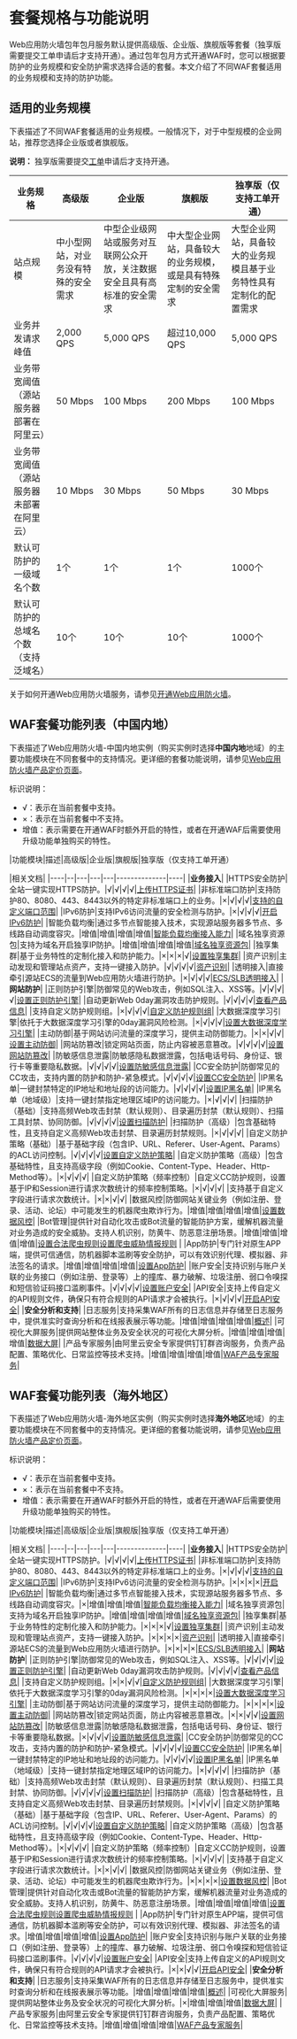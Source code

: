 # 套餐规格与功能说明

Web应用防火墙包年包月服务默认提供高级版、企业版、旗舰版等套餐（独享版需要提交工单申请后才支持开通）。通过包年包月方式开通WAF时，您可以根据要防护的业务规模和安全防护需求选择合适的套餐。本文介绍了不同WAF套餐适用的业务规模和支持的防护功能。

## 适用的业务规模

下表描述了不同WAF套餐适用的业务规模。一般情况下，对于中型规模的企业网站，推荐您选择企业版或者旗舰版。

**说明：** 独享版需要提交[工单](https://selfservice.console.aliyun.com/ticket/category/waf/today)申请后才支持开通。

|业务规格|高级版|企业版|旗舰版|独享版（仅支持工单开通）|
|----|---|---|---|------------|
|站点规模|中小型网站，对业务没有特殊的安全需求|中型企业级网站或服务对互联网公众开放，关注数据安全且具有高标准的安全需求|中大型企业网站，具备较大的业务规模，或是具有特殊定制的安全需求|大型企业网站，具备较大的业务规模且基于业务特性具有定制化的配置需求|
|业务并发请求峰值|2,000 QPS|5,000 QPS|超过10,000 QPS|5,000 QPS|
|业务带宽阈值（源站服务器部署在阿里云）|50 Mbps|100 Mbps|200 Mbps|100 Mbps|
|业务带宽阈值（源站服务器未部署在阿里云）|10 Mbps|30 Mbps|50 Mbps|30 Mbps|
|默认可防护的一级域名个数|1个|1个|1个|1000个|
|默认可防护的总域名个数（支持泛域名）|10个|10个|10个|1000个|

关于如何开通Web应用防火墙服务，请参见[开通Web应用防火墙](/cn.zh-CN/产品定价/开通WAF/开通Web应用防火墙.md)。

## WAF套餐功能列表（中国内地）

下表描述了Web应用防火墙-中国内地实例（购买实例时选择**中国内地**地域）的主要功能模块在不同套餐中的支持情况。更详细的套餐功能说明，请参见[Web应用防火墙产品定价页面](https://www.aliyun.com/price/product#/waf/detail)。

标识说明：

-   √：表示在当前套餐中支持。
-   ×：表示在当前套餐中不支持。
-   增值：表示需要在开通WAF时额外开启的特性，或者在开通WAF后需要使用升级功能单独购买的特性。

|功能模块|描述|高级版|企业版|旗舰版|独享版（仅支持工单开通）

|相关文档|
|----|--|---|---|---|--------------|----|
|**业务接入**|
|HTTPS安全防护|全站一键实现HTTPS防护。|√|√|√|√|[上传HTTPS证书](/cn.zh-CN/接入WAF/CNAME接入/添加域名.md)|
|非标准端口防护|支持防护80、8080、443、8443以外的特定非标准端口上的业务。|×|√|√|√|[支持的自定义端口范围](/cn.zh-CN/接入WAF/支持的自定义端口范围.md)|
|IPv6防护|支持IPv6访问流量的安全检测与防护。|×|√|√|√|[开启IPv6防护](/cn.zh-CN/网站防护配置/开启IPv6防护.md)|
|智能负载均衡|通过多节点智能接入技术，实现源站服务器多节点、多线路自动调度容灾。|增值|增值|增值|增值|[智能负载均衡接入能力](/cn.zh-CN/产品定价/开通WAF/智能负载均衡接入能力.md)|
|域名独享资源包|支持为域名开启独享IP防护。|增值|增值|增值|增值|[域名独享资源包](/cn.zh-CN/产品定价/开通WAF/域名独享资源包.md)|
|独享集群|基于业务特性的定制化接入和防护能力。|×|×|×|√|[设置独享集群](/cn.zh-CN/系统管理/设置独享集群.md)|
|资产识别|主动发现和管理站点资产，支持一键接入防护。|√|√|√|√|[资产识别](/cn.zh-CN/.md)|
|透明接入|直接牵引源站ECS的流量到Web应用防火墙进行防护。|×|√|√|√|[ECS/SLB透明接入](/cn.zh-CN/接入WAF/云原生接入/ECS/SLB透明接入.md)|
|**网站防护**|
|正则防护引擎|防御常见的Web攻击，例如SQL注入、XSS等。|√|√|√|√|[设置正则防护引擎](/cn.zh-CN/网站防护配置/Web安全/设置正则防护引擎.md)|
|自动更新Web 0day漏洞攻击防护规则。|√|√|√|√|[查看产品信息](/cn.zh-CN/系统管理/查看产品信息.md)|
|支持自定义防护规则组。|×|√|√|√|[自定义防护规则组](/cn.zh-CN/网站防护配置/自定义防护规则组.md)|
|大数据深度学习引擎|依托于大数据深度学习引擎的0day漏洞风险检测。|×|√|√|√|[设置大数据深度学习引擎](/cn.zh-CN/网站防护配置/Web安全/设置大数据深度学习引擎.md)|
|主动防御|基于网站访问流量的深度学习，提供主动防御能力。|×|×|√|√|[设置主动防御](/cn.zh-CN/网站防护配置/Web安全/设置主动防御.md)|
|网站防篡改|锁定网站页面，防止内容被恶意篡改。|√|√|√|√|[设置网站防篡改](/cn.zh-CN/网站防护配置/Web安全/设置网站防篡改.md)|
|防敏感信息泄露|防敏感隐私数据泄露，包括电话号码、身份证、银行卡等重要隐私数据。|√|√|√|√|[设置防敏感信息泄露](/cn.zh-CN/网站防护配置/Web安全/设置防敏感信息泄露.md)|
|CC安全防护|防御常见的CC攻击，支持内置的防护和防护-紧急模式。|√|√|√|√|[设置CC安全防护](/cn.zh-CN/网站防护配置/访问控制/限流/设置CC安全防护.md)|
|IP黑名单|一键封禁特定的IP地址和地址段的访问能力。|√|√|√|√|[设置IP黑名单](/cn.zh-CN/网站防护配置/访问控制/限流/设置IP黑名单.md)|
|IP黑名单（地域级）|支持一键封禁指定地理区域IP的访问能力。|×|√|√|√|
|扫描防护（基础）|支持高频Web攻击封禁（默认规则）、目录遍历封禁（默认规则）、扫描工具封禁、协同防御。|√|√|√|√|[设置扫描防护](/cn.zh-CN/网站防护配置/访问控制/限流/设置扫描防护.md)|
|扫描防护（高级）|包含基础特性，且支持自定义高频Web攻击封禁、目录遍历封禁规则。|×|√|√|√|
|自定义防护策略（基础）|基于基础字段（包含IP、URL、Referer、User-Agent、Params）的ACL访问控制。|√|√|√|√|[设置自定义防护策略](/cn.zh-CN/网站防护配置/访问控制/限流/设置自定义防护策略.md)|
|自定义防护策略（高级）|包含基础特性，且支持高级字段（例如Cookie、Content-Type、Header、Http-Method等）。|×|√|√|√|
|自定义防护策略（频率控制）|自定义CC防护规则，设置基于IP和Session进行请求次数统计的频率控制策略。|×|√|√|√|
|支持基于自定义字段进行请求次数统计。|×|×|√|√|
|数据风控|防御网站关键业务（例如注册、登录、活动、论坛）中可能发生的机器爬虫欺诈行为。|增值|增值|增值|增值|[设置数据风控](/cn.zh-CN/网站防护配置/Bot管理/设置数据风控.md)|
|Bot管理|提供针对自动化攻击或Bot流量的智能防护方案，缓解机器流量对业务造成的安全威胁。支持人机识别，防黄牛、防恶意注册场景。|增值|增值|增值|增值|[设置合法爬虫规则](/cn.zh-CN/网站防护配置/Bot管理/设置合法爬虫规则.md)[设置爬虫威胁情报规则](t1880502.md#) |
|App防护|专门针对原生APP端，提供可信通信，防机器脚本滥刷等安全防护，可以有效识别代理、模拟器、非法签名的请求。|增值|增值|增值|增值|[设置App防护](/cn.zh-CN/网站防护配置/Bot管理/App防护/设置App防护.md)|
|账户安全|支持识别与账户关联的业务接口（例如注册、登录等）上的撞库、暴力破解、垃圾注册、弱口令嗅探和短信验证码接口滥刷事件。|√|√|√|√|[设置账户安全](/cn.zh-CN/防护实验室/设置账户安全.md)|
|API安全|支持上传自定义的API规则文件，确保只有符合规则的API请求才会被执行。|×|√|√|√|[开启API安全](/cn.zh-CN/防护实验室/开启API安全.md)|
|**安全分析和支持**|
|日志服务|支持采集WAF所有的日志信息并存储至日志服务中，提供准实时查询分析和在线报表展示等功能。|增值|增值|增值|增值|[概述](/cn.zh-CN/日志管理/日志服务/概述.md)|
|可视化大屏服务|提供网站整体业务及安全状况的可视化大屏分析。|增值|增值|增值|增值|[数据大屏](/cn.zh-CN/.md)|
|产品专家服务|由阿里云安全专家提供钉钉群咨询服务，负责产品配置、策略优化、日常监控等技术支持。|增值|增值|增值|增值|[WAF产品专家服务](/cn.zh-CN/安全服务/WAF产品专家服务.md)|

## WAF套餐功能列表（海外地区）

下表描述了Web应用防火墙-海外地区实例（购买实例时选择**海外地区**地域）的主要功能模块在不同套餐中的支持情况。更详细的套餐功能说明，请参见[Web应用防火墙产品定价页面](https://www.aliyun.com/price/product#/waf/detail)。

标识说明：

-   √：表示在当前套餐中支持。
-   ×：表示在当前套餐中不支持。
-   增值：表示需要在开通WAF时额外开启的特性，或者在开通WAF后需要使用升级功能单独购买的特性。

|功能模块|描述|高级版|企业版|旗舰版|独享版（仅支持工单开通）

|相关文档|
|----|--|---|---|---|--------------|----|
|**业务接入**|
|HTTPS安全防护|全站一键实现HTTPS防护。|√|√|√|√|[上传HTTPS证书](/cn.zh-CN/接入WAF/CNAME接入/添加域名.md)|
|非标准端口防护|支持防护80、8080、443、8443以外的特定非标准端口上的业务。|×|√|√|√|[支持的自定义端口范围](/cn.zh-CN/接入WAF/支持的自定义端口范围.md)|
|IPv6防护|支持IPv6访问流量的安全检测与防护。|×|×|×|×|[开启IPv6防护](/cn.zh-CN/网站防护配置/开启IPv6防护.md)|
|智能负载均衡|通过多节点智能接入技术，实现源站服务器多节点、多线路自动调度容灾。|×|增值|增值|增值|[智能负载均衡接入能力](/cn.zh-CN/产品定价/开通WAF/智能负载均衡接入能力.md)|
|域名独享资源包|支持为域名开启独享IP防护。|增值|增值|增值|增值|[域名独享资源包](/cn.zh-CN/产品定价/开通WAF/域名独享资源包.md)|
|独享集群|基于业务特性的定制化接入和防护能力。|×|×|×|√|[设置独享集群](/cn.zh-CN/系统管理/设置独享集群.md)|
|资产识别|主动发现和管理站点资产，支持一键接入防护。|×|×|×|×|[资产识别](/cn.zh-CN/.md)|
|透明接入|直接牵引源站ECS的流量到Web应用防火墙进行防护。|×|×|×|×|[ECS/SLB透明接入](/cn.zh-CN/接入WAF/云原生接入/ECS/SLB透明接入.md)|
|**网站防护**|
|正则防护引擎|防御常见的Web攻击，例如SQL注入、XSS等。|√|√|√|√|[设置正则防护引擎](/cn.zh-CN/网站防护配置/Web安全/设置正则防护引擎.md)|
|自动更新Web 0day漏洞攻击防护规则。|√|√|√|√|[查看产品信息](/cn.zh-CN/系统管理/查看产品信息.md)|
|支持自定义防护规则组。|×|×|√|√|[自定义防护规则组](/cn.zh-CN/网站防护配置/自定义防护规则组.md)|
|大数据深度学习引擎|依托于大数据深度学习引擎的0day漏洞风险检测。|×|×|×|×|[设置大数据深度学习引擎](/cn.zh-CN/网站防护配置/Web安全/设置大数据深度学习引擎.md)|
|主动防御|基于网站访问流量的深度学习，提供主动防御能力。|×|×|×|×|[设置主动防御](/cn.zh-CN/网站防护配置/Web安全/设置主动防御.md)|
|网站防篡改|锁定网站页面，防止内容被恶意篡改。|×|×|√|√|[设置网站防篡改](/cn.zh-CN/网站防护配置/Web安全/设置网站防篡改.md)|
|防敏感信息泄露|防敏感隐私数据泄露，包括电话号码、身份证、银行卡等重要隐私数据。|×|√|√|√|[设置防敏感信息泄露](/cn.zh-CN/网站防护配置/Web安全/设置防敏感信息泄露.md)|
|CC安全防护|防御常见的CC攻击，支持内置的防护和防护-紧急模式。|√|√|√|√|[设置CC安全防护](/cn.zh-CN/网站防护配置/访问控制/限流/设置CC安全防护.md)|
|IP黑名单|一键封禁特定的IP地址和地址段的访问能力。|√|√|√|√|[设置IP黑名单](/cn.zh-CN/网站防护配置/访问控制/限流/设置IP黑名单.md)|
|IP黑名单（地域级）|支持一键封禁指定地理区域IP的访问能力。|×|√|√|√|
|扫描防护（基础）|支持高频Web攻击封禁（默认规则）、目录遍历封禁（默认规则）、扫描工具封禁、协同防御。|√|√|√|√|[设置扫描防护](/cn.zh-CN/网站防护配置/访问控制/限流/设置扫描防护.md)|
|扫描防护（高级）|包含基础特性，且支持自定义高频Web攻击封禁、目录遍历封禁规则。|×|√|√|√|
|自定义防护策略（基础）|基于基础字段（包含IP、URL、Referer、User-Agent、Params）的ACL访问控制。|√|√|√|√|[设置自定义防护策略](/cn.zh-CN/网站防护配置/访问控制/限流/设置自定义防护策略.md)|
|自定义防护策略（高级）|包含基础特性，且支持高级字段（例如Cookie、Content-Type、Header、Http-Method等）。|×|√|√|√|
|自定义防护策略（频率控制）|自定义CC防护规则，设置基于IP和Session进行请求次数统计的频率控制策略。|×|√|√|√|
|支持基于自定义字段进行请求次数统计。|×|×|√|√|
|数据风控|防御网站关键业务（例如注册、登录、活动、论坛）中可能发生的机器爬虫欺诈行为。|×|×|×|×|[设置数据风控](/cn.zh-CN/网站防护配置/Bot管理/设置数据风控.md)|
|Bot管理|提供针对自动化攻击或Bot流量的智能防护方案，缓解机器流量对业务造成的安全威胁。支持人机识别，防黄牛、防恶意注册场景。|增值|增值|增值|增值|[设置合法爬虫规则](/cn.zh-CN/网站防护配置/Bot管理/设置合法爬虫规则.md)[设置爬虫威胁情报规则](t1880502.md#) |
|App防护|专门针对原生APP端，提供可信通信，防机器脚本滥刷等安全防护，可以有效识别代理、模拟器、非法签名的请求。|增值|增值|增值|增值|[设置App防护](/cn.zh-CN/网站防护配置/Bot管理/App防护/设置App防护.md)|
|账户安全|支持识别与账户关联的业务接口（例如注册、登录等）上的撞库、暴力破解、垃圾注册、弱口令嗅探和短信验证码接口滥刷事件。|√|√|√|√|[设置账户安全](/cn.zh-CN/防护实验室/设置账户安全.md)|
|API安全|支持上传自定义的API规则文件，确保只有符合规则的API请求才会被执行。|×|×|√|√|[开启API安全](/cn.zh-CN/防护实验室/开启API安全.md)|
|**安全分析和支持**|
|日志服务|支持采集WAF所有的日志信息并存储至日志服务中，提供准实时查询分析和在线报表展示等功能。|增值|增值|增值|增值|[概述](/cn.zh-CN/日志管理/日志服务/概述.md)|
|可视化大屏服务|提供网站整体业务及安全状况的可视化大屏分析。|×|增值|增值|增值|[数据大屏](/cn.zh-CN/.md)|
|产品专家服务|由阿里云安全专家提供钉钉群咨询服务，负责产品配置、策略优化、日常监控等技术支持。|增值|增值|增值|增值|[WAF产品专家服务](/cn.zh-CN/安全服务/WAF产品专家服务.md)|


